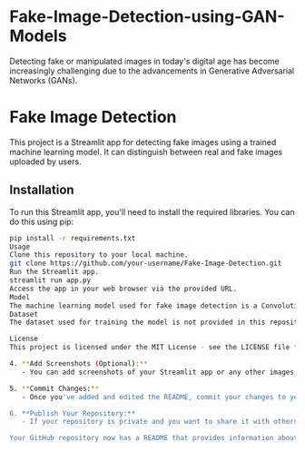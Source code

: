 # Fake-Image-Detection-using-GAN-Models
Detecting fake or manipulated images in today's digital age has become increasingly challenging due to the advancements in Generative Adversarial Networks (GANs). 
# Fake Image Detection

This project is a Streamlit app for detecting fake images using a trained machine learning model. It can distinguish between real and fake images uploaded by users.

## Installation

To run this Streamlit app, you'll need to install the required libraries. You can do this using pip:

```bash
pip install -r requirements.txt
Usage
Clone this repository to your local machine.
git clone https://github.com/your-username/Fake-Image-Detection.git
Run the Streamlit app.
streamlit run app.py
Access the app in your web browser via the provided URL.
Model
The machine learning model used for fake image detection is a Convolutional Neural Network (CNN). It has been trained on a dataset of real and fake images.
Dataset
The dataset used for training the model is not provided in this repository. You can replace it with your own dataset.

License
This project is licensed under the MIT License - see the LICENSE file for details.

4. **Add Screenshots (Optional):**
   - You can add screenshots of your Streamlit app or any other images related to your project by uploading them to your repository.

5. **Commit Changes:**
   - Once you've added and edited the README, commit your changes to your GitHub repository.

6. **Publish Your Repository:**
   - If your repository is private and you want to share it with others, make it public.

Your GitHub repository now has a README that provides information about your fake image detection project. Users can access your Streamlit app by following the instructions in the README.
